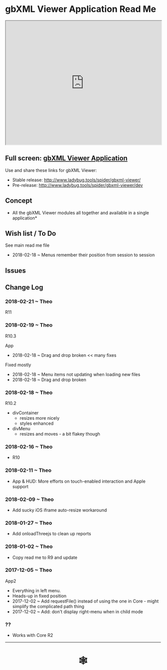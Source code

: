 <span style=display:none; >[You are now in a GitHub source code view - click this link to view Read Me file as a web page](http://www.ladybug.tools/spider/index.html#gbxml-viewer/r11/gv-app/README.md "View file as a web page." ) </span>

# gbXML Viewer Application Read Me


<iframe class=iframeReadMe src=http://www.ladybug.tools/spider/gbxml-viewer/ width=100% height=400px>Iframes are not displayed on github.com</iframe>

## Full screen: [gbXML Viewer Application]( http://www.ladybug.tools/spider/gbxml-viewer/r11/gv-app/gv-app.html )


Use and share these links for gbXML Viewer:

* Stable release: <http://www.ladybug.tools/spider/gbxml-viewer/>
* Pre-release: <http://www.ladybug.tools/spider/gbxml-viewer/dev>


## Concept

* All the gbXML Viewer modules all together and available in a single application*


## Wish list / To Do

See main read me file

* 2018-02-18 ~ Menus remember their position from session to session

## Issues



## Change Log

### 2018-02-21 ~ Theo

R11

### 2018-02-19 ~ Theo

R10.3

App
* 2018-02-18 ~ Drag and drop broken << many fixes

Fixed mostly
* 2018-02-18 ~ Menu items not updating when loading new files
* 2018-02-18 ~ Drag and drop broken

### 2018-02-18 ~ Theo

R10.2
* divContainer
	* resizes more nicely
	* styles enhanced
* divMenu
	* resizes and moves - a bit flakey though

### 2018-02-16 ~ Theo

* R10

### 2018-02-11 ~ Theo

* App & HUD: More efforts on touch-enabled interaction and Apple support

### 2018-02-09 ~ Theo

* Add sucky iOS iframe auto-resize workaround

### 2018-01-27 ~ Theo

* Add onloadThreejs to clean up reports

### 2018-01-02 ~ Theo

* Copy read me to R9 and update

### 2017-12-05 ~ Theo

App2

* Everything in left menu.
* Heads-up in fixed position
* 2017-12-02 ~ Add requestFile() instead of using the one in Core - might simplify the complicated path thing
* 2017-12-02 ~ Add: don't display right-menu when in child mode

### ??
* Works with Core R2




***


# <center title="hello!" ><a href=javascript:window.scrollTo(0,0); style=text-decoration:none; > &#x1f578; </a></center>



